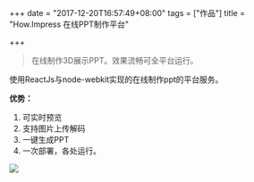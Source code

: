 +++
date = "2017-12-20T16:57:49+08:00"
tags = ["作品"]
title = "How.Impress 在线PPT制作平台"

+++

> 在线制作3D展示PPT。效果流畅可全平台运行。<!--more-->

使用ReactJs与node-webkit实现的在线制作ppt的平台服务。

**优势：**

1. 可实时预览 
2. 支持图片上传解码 
3. 一键生成PPT 
4. 一次部署，各处运行。


![](/post_images/howimpress.png)